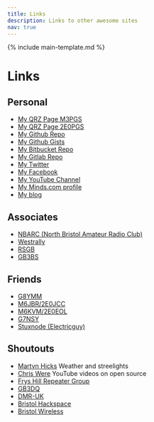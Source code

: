 ```yaml
---
title: Links
description: Links to other awesome sites
nav: true
---
```


{% include main-template.md %}

# Links

## Personal

* [My QRZ Page M3PGS](https://www.qrz.com/db/M3PGS)
* [My QRZ Page 2E0PGS](https://www.qrz.com/db/2E0PGS)
* [My Github Repo](https://github.com/2E0PGS/)
* [My Github Gists](https://gist.github.com/2E0PGS)
* [My Bitbucket Repo](https://bitbucket.org/2E0PGS/)
* [My Gitlab Repo](https://gitlab.com/2E0PGS)
* [My Twitter](https://twitter.com/M3PGS)
* [My Facebook](https://www.facebook.com/2e0pgs)
* [My YouTube Channel](https://www.youtube.com/channel/UC4IVhv2NEz8Piceh4ot91og)
* [My Minds.com profile](https://www.minds.com/2E0PGS)
* [My blog](https://2e0pgs.github.io/blog/)

## Associates

* [NBARC (North Bristol Amateur Radio Club)](http://www.nbarc.org.uk)
* [Westrally](http://www.westrally.org.uk)
* [RSGB](http://www.rsgb.org)
* [GB3BS](http://www.gb3bs.com)

## Friends

* [G8YMM](http://www.g8ymm.org.uk)
* [M6JBR/2E0JCC](http://www.2e0jcc.weebly.com)
* [M6KVM/2E0EOL](http://www.daybologic.co.uk)
* [G7NSY](http://g7nsy.uk/wordpress/)
* [Stuxnode (Electricguy)](http://stuxnode.com/about)

## Shoutouts

* [Martyn Hicks](http://www.martynhicks.uk/personal/html/streetlamps/streetlamps.html) Weather and streelights
* [Chris Were](https://chriswere.neocities.org/) YouTube videos on open source
* [Frys Hill Repeater Group](http://www.gb3fh.eclipse.co.uk/index_files/Page266.htm)
* [GB3DQ](https://qsl.net/gb3dq/)
* [DMR-UK](http://www.dmruk.net)
* [Bristol Hackspace](https://bristol.hackspace.org.uk/)
* [Bristol Wireless](https://www.bristolwireless.net/)